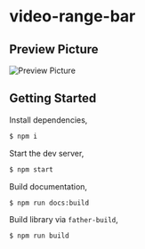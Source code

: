 # video-range-bar

## Preview Picture

![Preview Picture](https://cdn.jsdelivr.net/gh/wangxingkang/pictures@latest/imgs/20210707183938.png)

## Getting Started

Install dependencies,

```bash
$ npm i
```

Start the dev server,

```bash
$ npm start
```

Build documentation,

```bash
$ npm run docs:build
```

Build library via `father-build`,

```bash
$ npm run build
```
